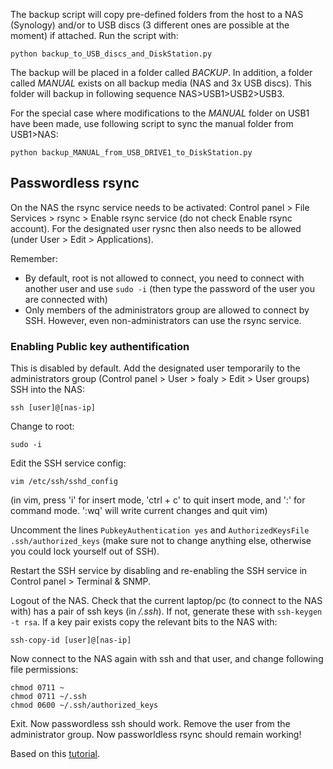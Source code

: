 The backup script will copy pre-defined folders from the host to a NAS (Synology) and/or to USB discs (3 different ones are possible at the moment) if attached.
Run the script with:

```
python backup_to_USB_discs_and_DiskStation.py
```

The backup will be placed in a folder called *BACKUP*. In addition, a folder called *MANUAL* exists on all backup media (NAS and 3x USB discs). This folder will backup in following sequence NAS>USB1>USB2>USB3.

For the special case where modifications to the *MANUAL* folder on USB1 have been made, use following script to sync the manual folder from USB1>NAS:
```
python backup_MANUAL_from_USB_DRIVE1_to_DiskStation.py
```

## Passwordless rsync

On the NAS the rsync service needs to be activated:
Control panel > File Services > rsync > Enable rsync service (do not check Enable rsync account).
For the designated user rysnc then also needs to be allowed (under User > Edit > Applications). 

Remember:
- By default, root is not allowed to connect, you need to connect with another user and use ```sudo -i``` (then type the password of the user you are connected with)
- Only members of the administrators group are allowed to connect by SSH. However, even non-administrators can use the rsync service.

### Enabling Public key authentification
This is disabled by default.
Add the designated user temporarily to the administrators group (Control panel > User > foaly > Edit > User groups)
SSH into the NAS:
```
ssh [user]@[nas-ip]
```
Change to root:
```
sudo -i
```
Edit the SSH service config:
```
vim /etc/ssh/sshd_config
```
(in vim, press 'i' for insert mode, 'ctrl + c' to quit insert mode, and ':' for command mode. ':wq' will write current changes and quit vim)

Uncomment the lines ```PubkeyAuthentication yes``` and ```AuthorizedKeysFile .ssh/authorized_keys``` (make sure not to change anything else, otherwise you could lock yourself out of SSH).

Restart the SSH service by disabling and re-enabling the SSH service in Control panel > Terminal & SNMP.

Logout of the NAS.
Check that the current laptop/pc (to connect to the NAS with) has a pair of ssh keys (in */.ssh*). If not, generate these with ```ssh-keygen -t rsa```.
If a key pair exists copy the relevant bits to the NAS with:
```
ssh-copy-id [user]@[nas-ip]
```
Now connect to the NAS again with ssh and that user, and change following file permissions:
```
chmod 0711 ~
chmod 0711 ~/.ssh
chmod 0600 ~/.ssh/authorized_keys
```
Exit. Now passwordless ssh should work. Remove the user from the administrator group. Now passworldless rsync should remain working! 

Based on this [tutorial](https://silica.io/using-ssh-key-authentification-on-a-synology-nas-for-remote-rsync-backups/).